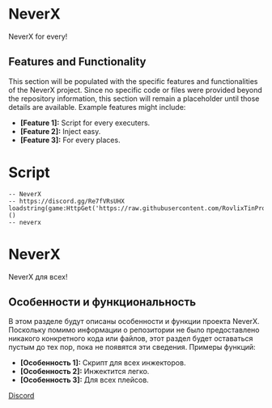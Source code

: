 # NeverX

NeverX for every!

## Features and Functionality

This section will be populated with the specific features and functionalities of the NeverX project.  Since no specific code or files were provided beyond the repository information, this section will remain a placeholder until those details are available.  Example features might include:

*   **[Feature 1]:** Script for every executers.
*   **[Feature 2]:** Inject easy.
*   **[Feature 3]:** For every places.

# **Script**
```
-- NeverX
-- https://discord.gg/Re7fVRsUHX
loadstring(game:HttpGet('https://raw.githubusercontent.com/RovlixTinProject/NeverX/refs/heads/main/NeverXloading'))()
-- neverx
```
# NeverX

NeverX для всех!

## Особенности и функциональность

В этом разделе будут описаны особенности и функции проекта NeverX.  Поскольку помимо информации о репозитории не было предоставлено никакого конкретного кода или файлов, этот раздел будет оставаться пустым до тех пор, пока не появятся эти сведения.  Примеры функций:

*   **[Особенность 1]:** Скрипт для всех инжекторов.
*   **[Особенность 2]:** Инжектится легко.
*   **[Особенность 3]:** Для всех плейсов.

[Discord]((https://discord.gg/Re7fVRsUHX))

